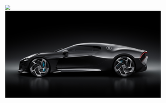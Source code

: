 ![](https://github.com/Frank-a555/3220534.github.io/blob/main/images/3eav3ke0vjd.jpg)
![](https://github.com/Frank-a555/3220534.github.io/blob/main/images/bftka2ko4sr.jpg)
